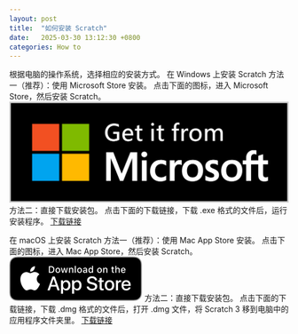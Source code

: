 ```yaml
---
layout: post
title:  "如何安装 Scratch"
date:   2025-03-30 13:12:30 +0800
categories: How to
---
```

根据电脑的操作系统，选择相应的安装方式。
在 Windows 上安装 Scratch
方法一（推荐）：使用 Microsoft Store 安装。
点击下面的图标，进入 Microsoft Store，然后安装 Scratch。
 ![Windows Store Badge](/assets/img/windows-store-badge.svg)
方法二：直接下载安装包。
点击下面的下载链接，下载 .exe 格式的文件后，运行安装程序。
[下载链接](https://dpfy.sharepoint.com/:u:/s/maker/ESkl_DQkESBHh0Wf6qvBoxEBlNzoZDHvVCkw3SgUgVXEeA)

在 macOS 上安装 Scratch
方法一（推荐）：使用 Mac App Store 安装。
点击下面的图标，进入 Mac App Store，然后安装 Scratch。
 ![Mac App Store Badge](/assets/img/mac-store-badge.svg)
方法二：直接下载安装包。
点击下面的下载链接，下载 .dmg 格式的文件后，打开 .dmg 文件，将 Scratch 3 移到电脑中的应用程序文件夹里。
[下载链接](https://dpfy.sharepoint.com/:u:/s/maker/EVq020e2wwJCj4hClvpMS38BuAXxVdWqeAtEVLVi8AkjgA)
